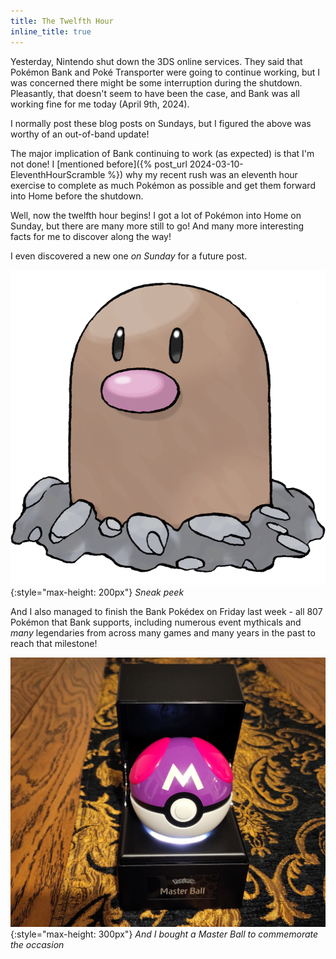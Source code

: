 ```yaml
---
title: The Twelfth Hour
inline_title: true
---
```


Yesterday, Nintendo shut down the 3DS online services. They said that Pokémon Bank and Poké Transporter were going to continue working, but I was concerned there might be some interruption during the shutdown. Pleasantly, that doesn't seem to have been the case, and Bank was all working fine for me today (April 9th, 2024).

I normally post these blog posts on Sundays, but I figured the above was worthy of an out-of-band update!

The major implication of Bank continuing to work (as expected) is that I'm not done! I [mentioned before]({% post_url 2024-03-10-EleventhHourScramble %}) why my recent rush was an eleventh hour exercise to complete as much Pokémon as possible and get them forward into Home before the shutdown.

Well, now the twelfth hour begins! I got a lot of Pokémon into Home on Sunday, but there are many more still to go! And many more interesting facts for me to discover along the way!

I even discovered a new one *on Sunday* for a future post.

![](/assets/img/Diglett.png){:style="max-height: 200px"}
*Sneak peek*

And I also managed to finish the Bank Pokédex on Friday last week - all 807 Pokémon that Bank supports, including numerous event mythicals and *many* legendaries from across many games and many years in the past to reach that milestone!

![](/assets/img/CommemorativeMasterBall.jpg){:style="max-height: 300px"}
*And I bought a Master Ball to commemorate the occasion*